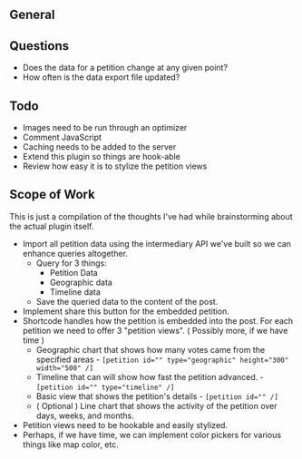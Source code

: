 ## General

## Questions
* Does the data for a petition change at any given point?
* How often is the data export file updated?

## Todo
* Images need to be run through an optimizer
* Comment JavaScript
* Caching needs to be added to the server
* Extend this plugin so things are hook-able
* Review how easy it is to stylize the petition views

## Scope of Work
This is just a compilation of the thoughts I've had while brainstorming about the actual plugin itself.

* Import all petition data using the intermediary API we've built so we can enhance queries altogether.
	* Query for 3 things:
	    * Petition Data
	    * Geographic data
	    * Timeline data
	* Save the queried data to the content of the post.
* Implement share this button for the embedded petition.
* Shortcode handles how the petition is embedded into the post. For each petition we need to offer 3 "petition views". ( Possibly more, if we have time )
	* Geographic chart that shows how many votes came from the specified areas - `[petition id="" type="geographic" height="300" width="500" /]`
	* Timeline that can will show how fast the petition advanced. - `[petition id="" type="timeline" /]`
	* Basic view that shows the petition's details - `[petition id="" /]`
	* ( Optional ) Line chart that shows the activity of the petition over days, weeks, and months.
* Petition views need to be hookable and easily stylized.
* Perhaps, if we have time, we can implement color pickers for various things like map color, etc.